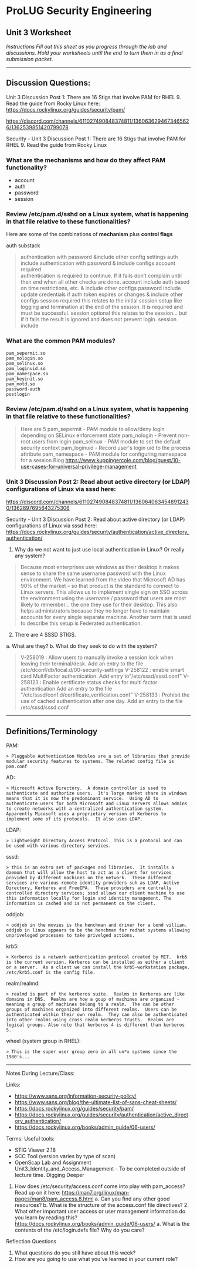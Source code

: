 # ProLUG Security Engineering
## Unit 3 Worksheet

*Instructions*
*Fill out this sheet as you progress through the lab and discussions. Hold your worksheets until the end to turn them in as a final submission packet.*

---

## Discussion Questions:

Unit 3 Discussion Post 1: 
There are 16 Stigs that involve PAM for RHEL 9. Read the guide from Rocky Linux here: https://docs.rockylinux.org/guides/security/pam/

https://discord.com/channels/611027490848374811/1360636294673465626/1362539851420799078

Security - Unit 3 Discussion Post 1: There are 16 Stigs that involve PAM for RHEL 9. Read the guide from Rocky Linux
### What are the mechanisms and how do they affect PAM functionality?
- account
- auth
- password
- session
### Review /etc/pam.d/sshd on a Linux system, what is happening in that file relative to these functionalities?

Here are some of the combinations of **mechanism** plus **control flags** 

auth       substack
> authentication with password &include other config settings
auth       include 
>  authentication with password & include configs
account    required  
>  authentication is required to continue.  If it fails don’t complain until then end when all other checks are done.
account    include 
> auth based on time restrictions, etc. & include other configs
password   include 
> update credentials if auth token expires or changes & include other configs
session    required 
> this relates to the initial session setup like logging and termination at the end of the session.  It is required and must be successful.
session    optional 
> this relates to the session… but if it fails the result is ignored and does not prevent login.
session    include      
### What are the common PAM modules?

```
pam_sepermit.so
pam_nologin.so
pam_selinux.so 
pam_loginuid.so
pam_namespace.so
pam_keyinit.so
pam_motd.so
password-auth
postlogin
```
### Review /etc/pam.d/sshd on a Linux system, what is happening in that file relative to these functionalities?


> Here are 5 
pam_sepermit - PAM module to allow/deny login depending on SELinux enforcement state
pam_nologin - Prevent non-root users from login
pam_selinux - PAM module to set the default security context
pam_loginuid - Record user's login uid to the process attribute
pam_namespace - PAM module for configuring namespace for a session
Blog 
https://www.kuppingercole.com/blog/guest/10-use-cases-for-universal-privilege-management


### Unit 3 Discussion Post 2: Read about active directory (or LDAP) configurations of Linux via sssd here:

https://discord.com/channels/611027490848374811/1360640634548912430/1362897695643275306

Security - Unit 3 Discussion Post 2: Read about active directory (or LDAP) configurations of Linux via sssd here: https://docs.rockylinux.org/guides/security/authentication/active_directory_authentication/ 

1.    Why do we not want to just use local authentication in Linux? Or really any system?


> Because most enterprises use windows as their desktop it makes sense to share the same username password with the Linux environment.  We have learned from the video that Microsoft AD has 90% of the market – so that product is the standard to connect to Linux servers.  This allows us to implement single sign on SSO across the environment using the username / password that users are most likely to remember… the one they use for their desktop.  This also helps administrators because they no longer have to maintain accounts for every single separate machine.  Another term that is used to describe this setup is Federated authentication.


2.    There are 4 SSSD STIGS.

a.    What are they? b. What do they seek to do with the system?


> V-258019 : Allow users to manually invoke a session lock when leaving their terminal/desk.
Add an entry to the file /etc/dconf/db/local.d/00-security-settings
V-258122 : enable smart card MultiFactor authentication.
Add entry to"/etc/sssd/sssd.conf"
V-258123 : Enable certificate status checks for multi factor authentication 
Add an entry to the file "/etc/sssd/conf.d/certificate_verification.conf"
V-258133 :  Prohibit the use of cached authentication after one day.
Add an entry to the file /etc/sssd/sssd.conf



---

## Definitions/Terminology

PAM:

    > Pluggable Authentication Modules are a set of libraries that provide modular security features to systems. The related config file is pam.conf

AD:

    > Microsoft Active Directory.  A domain controller is used to authenticate and authorize users.  It's large market share in windows means that it is now the predominant service.  Using AD to authenticate users for both Microsoft and Linux servers allows admins to create networks with a centralized authentication system.  Apparently Micosoft uses a proprietary version of Kerberos to implement some of its protocols.  It also uses LDAP.

LDAP:

    > Lightweight Directory Access Protocol. This is a protocol and can  be used with various directory services.

sssd:

    > this is an extra set of packages and libraries.  It installs a daemon that will allow the host to act as a client for services provided by different machines on the network.  These different services are various remote identity providers suh as LDAP, Active Directory, Kerberos and FreeIPA.  These providers are centrally controlled directory services; sssd allows our client machine to use this information locally for login and identity management. The information is cached and is not permanent on the client.

oddjob:

    > oddjob in the movies is the henchman and driver for a bond villian.  oddjob in linux appears to be the henchman for redhat systems allowing unpriveleged processes to take privelged actions.

krb5:

    > Kerberos is a network authentication protocol created by MIT.  krb5 is the current version. Kerberos can be installed as either a client or a server.  As a client we can install the krb5-workstation package. /etc/krb5.conf is the config file.

realm/realmd:

    > realmd is part of the kerberos suite.  Realms in Kerberos are like domains in DNS.  Realms are how a goup of machines are organized -meaning a group of machines belong to a realm.  The can be other groups of machines organized into different realms.  Users can be authenticated within their own realm.  They can also be authenticated into other realms using cross realm kerberos trusts.  Realms are logical groups. Also note that kerberos 4 is different than kerberos 5.

wheel (system group in RHEL):

    > This is the super user group zero in all un*x systems since the 1980's...

---

Notes During Lecture/Class:

Links:
- https://www.sans.org/information-security-policy/
- https://www.sans.org/blog/the-ultimate-list-of-sans-cheat-sheets/
- https://docs.rockylinux.org/guides/security/pam/
- https://docs.rockylinux.org/guides/security/authentication/active_directory_authentication/
- https://docs.rockylinux.org/books/admin_guide/06-users/

Terms:
Useful tools:
- STIG Viewer 2.18
- SCC Tool (version varies by type of scan)
- OpenScap
Lab and Assignment
Unit3_Identity_and_Access_Management - To be completed outside of lecture time.
Digging Deeper

1. How does /etc/security/access.conf come into play with pam_access? Read up on it
here: https://man7.org/linux/man-pages/man8/pam_access.8.html
    a. Can you find any other good resources?
    b. What is the structure of the access.conf file directives?
    2. What other important user access or user management information do you learn by
reading this? https://docs.rockylinux.org/books/admin_guide/06-users/
a. What is the contents of the /etc/login.defs file? Why do you care?

Reflection Questions

1. What questions do you still have about this week?
2. How are you going to use what you've learned in your current role?
